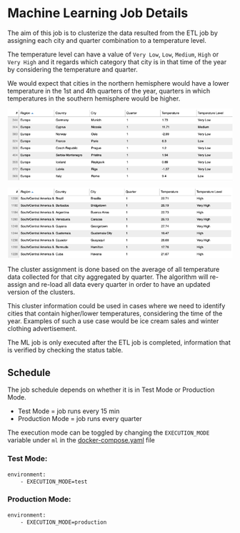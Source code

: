 # Machine Learning Job Details

The aim of this job is to clusterize the data resulted from the ETL job by assigning each city and quarter combination to a temperature level.

The temperature level can have a value of `Very Low`, `Low`, `Medium`, `High` or `Very High` and it regards which category that city is in that time of the year by considering the temperature and quarter.

We would expect that cities in the northern hemisphere would have a lower temperature in the 1st and 4th quarters of the year, quarters in which temperatures in the southern hemisphere would be higher.

![TemperatureEurope](../../Images/TemperatureEurope.png?raw=true "Temperature Europe")

![TemperatureSouthAmerica](../../Images/TemperatureSouthAmerica.png?raw=true "Temperature SouthAmerica")

The cluster assignment is done based on the average of all temperature data collected for that city aggregated by quarter. The algorithm will re-assign and re-load all data every quarter in order to have an updated version of the clusters.

This cluster information could be used in cases where we need to identify cities that contain higher/lower temperatures, considering the time of the year. Examples of such a use case would be ice cream sales and winter clothing advertisement.

The ML job is only executed after the ETL job is completed, information that is verified by checking the status table.

## Schedule

The job schedule depends on whether it is in Test Mode or Production Mode.
- Test Mode = job runs every 15 min
- Production Mode = job runs every quarter

The execution mode can be toggled by changing the `EXECUTION_MODE` variable under `ml` in the [docker-compose.yaml](../../docker-compose.yaml) file

### Test Mode:
```
environment:
    - EXECUTION_MODE=test
```

### Production Mode:
```
environment:
    - EXECUTION_MODE=production